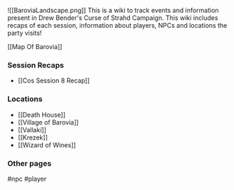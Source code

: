 ![[BaroviaLandscape.png]]
This is a wiki to track events and information present in Drew Bender's Curse of Strahd Campaign. This wiki includes recaps of each session, information about players, NPCs and locations the party visits!

[[Map Of Barovia]]

### Session Recaps
- [[Cos Session 8 Recap]]

### Locations
- [[Death House]]
- [[Village of Barovia]]
- [[Vallaki]]
- [[Krezek]]
- [[Wizard of Wines]]

### Other pages
#npc
#player 

